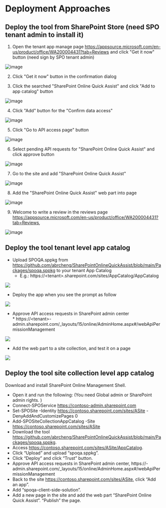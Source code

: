 # Deployment Approaches  
## Deploy the tool from SharePoint Store (need SPO tenant admin to install it)
1. Open the tenant app manage page https://appsource.microsoft.com/en-us/product/office/WA200004431?tab=Reviews and click "Get it now" button (need sign by SPO tenant admin)

![image](https://user-images.githubusercontent.com/21354416/182510298-a343896c-8ed6-4cd4-b380-61e3c9d05afd.png)

2. Click "Get it now" button in the confirmation dialog

3. Click the searched "SharePoint Online Quick Assist" and click "Add to app catalog" button

![image](https://user-images.githubusercontent.com/21354416/181447089-484ed56a-b2f1-4e95-8c76-7ad97c613492.png)

4. Click "Add" button for the "Confirm data access"

![image](https://user-images.githubusercontent.com/21354416/181447204-359d1818-1853-4b6a-897b-d4a695e20cb6.png)

5. Click "Go to API access page" button 

![image](https://user-images.githubusercontent.com/21354416/181447325-f52cd82c-ca38-4968-ba70-5045751478db.png)

6. Select pending API requests for "SharePoint Online Quick Assist" and click approve button

![image](https://user-images.githubusercontent.com/21354416/181447412-1c2ba036-e8fb-4030-ac15-06511b81239d.png)

7. Go to the site and add "SharePoint Online Quick Assist"

![image](https://user-images.githubusercontent.com/21354416/181447526-bf2d3ce3-e5f0-46cc-b548-d8833a01b6c3.png)

8. Add the "SharePoint Online Quick Assist" web part into page

![image](https://user-images.githubusercontent.com/21354416/181447638-5ab748de-865b-4b7f-a260-f775f7daa0b3.png)

9. Welcome to write a review in the reviews page https://appsource.microsoft.com/en-us/product/office/WA200004431?tab=Reviews,

![image](https://user-images.githubusercontent.com/21354416/182510583-6b669ef9-d9be-4bb5-b0f9-67349cadd3d4.png)


## Deploy the tool tenant level app catalog 
* Upload SPOQA.sppkg from https://github.com/abrcheng/SharePointOnlineQuickAssist/blob/main/Packages/spoqa.sppkg to your tenant App Catalog
	* E.g.: https://&lt;tenant&gt;.sharepoint.com/sites/AppCatalog/AppCatalog
<IMG src=..\..\assets\UploadSolution.JPG>

* Deploy the app when you see the prompt as follow
<IMG src=..\..\assets\Deploy.JPG>	
	
	  
* Approve API access requests in SharePoint admin center  
        * https://&lt;tenant&gt;-admin.sharepoint.com/_layouts/15/online/AdminHome.aspx#/webApiPermissionManagement 
<IMG src=..\..\assets\ApproveAPI.JPG>	
	
* Add the web part to a site collection, and test it on a page    
<IMG src=..\..\assets\WebPart.JPG>	
	
## Deploy the tool site collection level app catalog 
Download and install SharePoint Online Management Shell.
* Open it and run the following: (You need Global admin or SharePoint admin rights. )
* Connect-SPOService https://contoso-admin.sharepoint.com
* Set-SPOSite -Identity https://contoso.sharepoint.com/sites/ASite -DenyAddAndCustomizePages 0
* Add-SPOSiteCollectionAppCatalog -Site https://contoso.sharepoint.com/sites/ASite
* Download the tool https://github.com/abrcheng/SharePointOnlineQuickAssist/blob/main/Packages/spoqa.sppkg. 
* Access https://contoso.sharepoint.com/sites/ASite/AppCatalog.
* Click “Upload” and upload “spoqa.sppkg”. 
* Click “Deploy” and click “Trust” button.
* Approve API access requests in SharePoint admin center,
        https://<tenant>-admin.sharepoint.com/_layouts/15/online/AdminHome.aspx#/webApiPermissionManagement
* Back to the site https://contoso.sharepoint.com/sites/ASite, click “Add an app”. 
* Add “spoqa-client-side-solution”.
* Add a new page in the site and add the web part “SharePoint Online Quick Assist”. “Publish” the page. 

        

   
